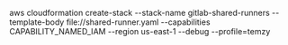 aws cloudformation create-stack --stack-name gitlab-shared-runners  --template-body file://shared-runner.yaml  --capabilities CAPABILITY_NAMED_IAM  --region us-east-1 --debug --profile=temzy